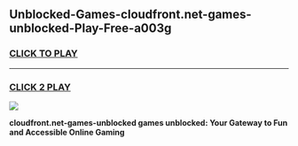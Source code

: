 
## Unblocked-Games-cloudfront.net-games-unblocked-Play-Free-a003g
<h3>
<a href="https://premium76.site?title=cloudfront.net-games-unblocked&ref=18A1">CLICK TO PLAY</a></h3>
<hr>

<h3>
<a href="https://premium76.site?title=cloudfront.net-games-unblocked&ref=18A1">CLICK 2 PLAY</a>
  
</h3>

<a href="https://premium76.site?title=cloudfront.net-games-unblocked&ref=18A1"><img src="https://clearcache.store/games.png"></a>


**cloudfront.net-games-unblocked games unblocked: Your Gateway to Fun and Accessible Online Gaming**
